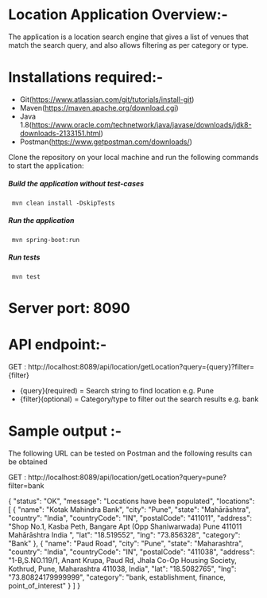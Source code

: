 
# Location Application Overview:-
The application is a location search engine that gives a list of venues that match the search query,
and also allows filtering as per category or type.

# Installations required:-
* Git(https://www.atlassian.com/git/tutorials/install-git)
* Maven(https://maven.apache.org/download.cgi)
* Java 1.8(https://www.oracle.com/technetwork/java/javase/downloads/jdk8-downloads-2133151.html)
* Postman(https://www.getpostman.com/downloads/)

Clone the repository on your local machine and run the following commands to start the application:
##### Build the application without test-cases
``` mvn clean install -DskipTests```
##### Run the application
``` mvn spring-boot:run```
##### Run tests
``` mvn test```

# Server port: 8090

# API endpoint:-
GET : http://localhost:8089/api/location/getLocation?query={query}?filter={filter}
* {query}(required) = Search string to find location e.g. Pune
* {filter}(optional) = Category/type to filter out the search results e.g. bank

# Sample output :-
The following URL can be tested on Postman and the following results can be obtained

GET : http://localhost:8089/api/location/getLocation?query=pune?filter=bank

{
    "status": "OK",
    "message": "Locations have been populated",
    "locations": [
        {
            "name": "Kotak Mahindra Bank",
            "city": "Pune",
            "state": "Mahārāshtra",
            "country": "India",
            "countryCode": "IN",
            "postalCode": "411011",
            "address": "Shop No.1, Kasba Peth,  Bangare Apt (Opp Shaniwarwada) Pune 411011 Mahārāshtra India ",
            "lat": "18.519552",
            "lng": "73.856328",
            "category": "Bank"
        },
        {
            "name": "Paud Road",
            "city": "Pune",
            "state": "Maharashtra",
            "country": "India",
            "countryCode": "IN",
            "postalCode": "411038",
            "address": "1-B,S.NO.119/1, Anant Krupa, Paud Rd, Jhala Co-Op Housing Society, Kothrud, Pune, Maharashtra 411038, India",
            "lat": "18.5082765",
            "lng": "73.80824179999999",
            "category": "bank, establishment, finance, point_of_interest"
        }
    ]
}



